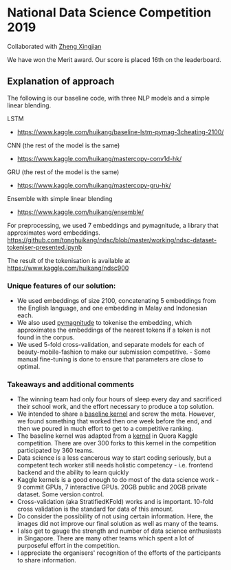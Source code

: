 # National Data Science Competition 2019
Collaborated with [Zheng Xingjian](https://github.com/mrrollingjerry) <br>

We have won the Merit award. Our score is placed 16th on the leaderboard.

## Explanation of approach
The following is our baseline code, with three NLP models and a simple linear blending.

LSTM 
- https://www.kaggle.com/huikang/baseline-lstm-pymag-3cheating-2100/

CNN (the rest of the model is the same)
- https://www.kaggle.com/huikang/mastercopy-conv1d-hk/

GRU (the rest of the model is the same)
- https://www.kaggle.com/huikang/mastercopy-gru-hk/

Ensemble with simple linear blending
- https://www.kaggle.com/huikang/ensemble/

For preprocessing, we used 7 embeddings and pymagnitude, a library that approximates word embeddings.
https://github.com/tonghuikang/ndsc/blob/master/working/ndsc-dataset-tokeniser-presented.ipynb

The result of the tokenisation is available at https://www.kaggle.com/huikang/ndsc900

### Unique features of our solution:
- We used embeddings of size 2100, concatenating 5 embeddings from the English language, and one embedding in Malay and Indonesian each. 
- We also used [pymagnitude](https://github.com/plasticityai/magnitude) to tokenise the embedding, which approximates the embeddings of the nearest tokens if a token is not found in the corpus.
- We used 5-fold cross-validation, and separate models for each of beauty-mobile-fashion to make our submission competitive. - Some manual fine-tuning is done to ensure that parameters are close to optimal.

### Takeaways and additional comments 
- The winning team had only four hours of sleep every day and sacrificed their school work, and the effort necessary to produce a top solution.
- We intended to share a [baseline kernel](https://www.kaggle.com/huikang/baseline-keras-lstm-is-all-you-need) and screw the meta. However, we found something that worked then one week before the end, and then we poured in much effort to get to a competitive ranking. 
- The baseline kernel was adapted from a [kernel](https://www.kaggle.com/mihaskalic/lstm-is-all-you-need-well-maybe-embeddings-also) in Quora Kaggle competition. There are over 300 forks to this kernel in the competition participated by 360 teams.
- Data science is a less cancerous way to start coding seriously, but a competent tech worker still needs holistic competency - i.e. frontend backend and the ability to learn quickly
- Kaggle kernels is a good enough to do most of the data science work - 9 commit GPUs, 7 interactive GPUs. 20GB public and 20GB private dataset. Some version control.
- Cross-validation (aka StratifiedKFold) works and is important. 10-fold cross validation is the standard for data of this amount.
- Do consider the possibility of not using certain information. Here, the images did not improve our final solution as well as many of the teams.
- I also get to gauge the strength and number of data science enthusiasts in Singapore. There are many other teams which spent a lot of purposeful effort in the competition.
- I appreciate the organisers' recognition of the efforts of the participants to share information.
